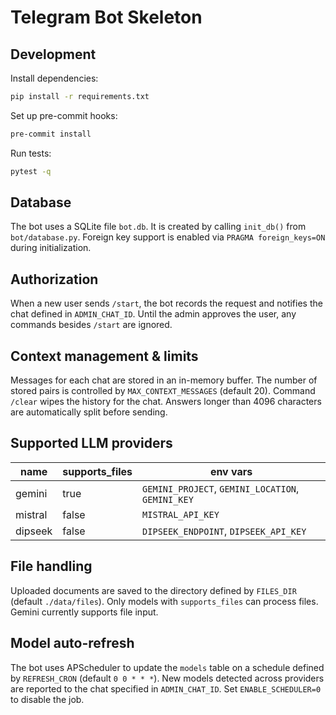 # Telegram Bot Skeleton

## Development

Install dependencies:

```bash
pip install -r requirements.txt
```

Set up pre-commit hooks:

```bash
pre-commit install
```

Run tests:

```bash
pytest -q
```

## Database

The bot uses a SQLite file `bot.db`. It is created by calling `init_db()` from
`bot/database.py`. Foreign key support is enabled via
`PRAGMA foreign_keys=ON` during initialization.

## Authorization

When a new user sends `/start`, the bot records the request and notifies the chat defined in `ADMIN_CHAT_ID`. Until the admin approves the user, any commands besides `/start` are ignored.

## Context management & limits

Messages for each chat are stored in an in-memory buffer. The number of stored pairs is controlled by `MAX_CONTEXT_MESSAGES` (default 20). Command `/clear` wipes the history for the chat. Answers longer than 4096 characters are automatically split before sending.

## Supported LLM providers

| name    | supports_files | env vars                             |
|---------|---------------|--------------------------------------|
| gemini  | true          | `GEMINI_PROJECT`, `GEMINI_LOCATION`, `GEMINI_KEY` |
| mistral | false         | `MISTRAL_API_KEY`                    |
| dipseek | false         | `DIPSEEK_ENDPOINT`, `DIPSEEK_API_KEY` |

## File handling

Uploaded documents are saved to the directory defined by `FILES_DIR` (default
`./data/files`). Only models with ``supports_files`` can process files. Gemini
currently supports file input.

## Model auto-refresh

The bot uses APScheduler to update the `models` table on a schedule defined by
`REFRESH_CRON` (default `0 0 * * *`). New models detected across providers are
reported to the chat specified in `ADMIN_CHAT_ID`. Set `ENABLE_SCHEDULER=0` to
disable the job.

